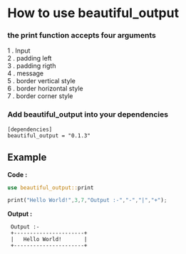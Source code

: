 # How to use beautiful_output

### the print function accepts four arguments
1 . Input  
2 . padding left  
3 . padding rigth  
4 . message    
5 . border vertical style   
6 . border horizontal style     
7 . border corner style 



### Add beautiful_output into your dependencies
```
[dependencies]
beautiful_output = "0.1.3"
```

## Example

**Code :**

```rust
use beautiful_output::print

print("Hello World!",3,7,"Output :-","-","|","+");
```


**Output :**
```
 Output :-
 +----------------------+
 |   Hello World!       |
 +----------------------+
```